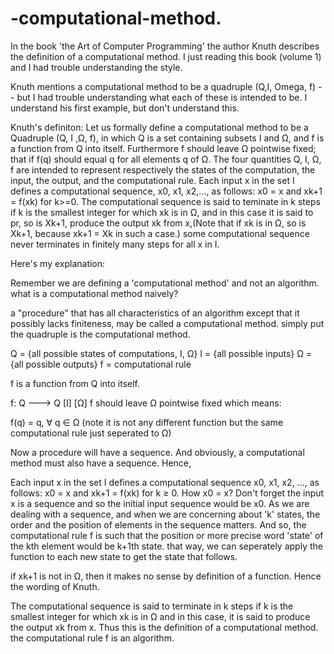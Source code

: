 # -computational-method.
In the book 'the Art of Computer Programming' the author Knuth describes the definition of a computational method.
I just reading this book (volume 1) and I had trouble understanding the style.

Knuth mentions a computational method to be a quadruple (Q,I, Omega, f) -- but I had trouble understanding what each of these is intended to be. I understand his first example, but don't understand this. 

Knuth's definiton: Let us formally define a computational method to be a Quadruple (Q, I ,Ω, f), in which Q is a set containing subsets I and Ω, and f is a function from Q into itself. Furthermore f should leave Ω pointwise fixed; that if f(q) should equal q for all elements q of Ω. The four quantities Q, I, Ω, f are intended to represent respectively the states of the computation, the input, the output, and the computational rule. Each input x in the set I defines a computational sequence, x0, x1, x2,..., as follows: x0 = x and xk+1 = f(xk) for k>=0. The computational sequence is said to teminate in k steps if k is the smallest integer for which xk is in Ω, and in this case it is said to pr, so is Xk+1, produce the output xk from x,(Note that if xk is in Ω, so is Xk+1, because xk+1 = Xk in such a case.) some computational sequence never terminates in finitely many steps for all x in I.

Here's my explanation:

Remember we are defining a 'computational method' and not an algorithm. what is a computational method naively?

a "procedure" that has all characteristics of an algorithm except that it possibly lacks finiteness, may be called a computational method.
simply put the quadruple is the computational method.

Q = {all possible states of computations, I, Ω}
I = {all possible inputs}
Ω = {all possible outputs}
f = computational rule

f is a function from Q into itself.

f: Q  --->  Q
  [I]      [Ω]
f should leave Ω pointwise fixed which means:

f(q) = q, ∀ q ∈ Ω (note it is not any different function but the same computational rule just seperated to Ω)

Now a procedure will have a sequence. And obviously, a computational method must also have a sequence. Hence,

Each input x in the set I defines a computational sequence x0, x1, x2, ..., as follows: x0 = x and xk+1 = f(xk) for k ≥ 0.
How x0 = x? Don't forget the input x is a sequence and so the initial input sequence would be x0. As we are dealing with a sequence, and when we are concerning about 'k' states, the order and the position of elements in the sequence matters. And so, the computational rule f is such that the position or more precise word 'state' of the kth element would be k+1th state. that way, we can seperately apply the function to each new state to get the state that follows.

if xk+1 is not in Ω, then it makes no sense by definition of a function. Hence the wording of Knuth.

The computational sequence is said to terminate in k steps if k is the smallest integer for which xk is in Ω and in this case, it is said to produce the output xk from x.
Thus this is the definition of a computational method. the computational rule f  is an algorithm.
